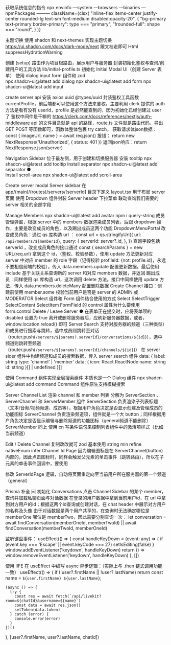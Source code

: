 获取系统信息的指令 npx envinfo —system —browsers —binaries —npmPackages
———
className={clsx(
"inline-flex items-center justify-center rounded-lg text-sm font-medium disabled:opacity-20",
{
 "bg-primary text-primary border-primary": type === "primary",
"!rounded-full": shape === "round",
}
)}





主题切换
使用 shadcn 和 next-themes 实现主题切换
https://ui.shadcn.com/docs/dark-mode/next
跟文档走即可
Html suppressHydrationWarning

创建 (setup) 路由作为项目根路由，展示用户与服务器
封装初始化鉴权与查询/创建用户的工具方法 lib/initial-profile.ts
初始化 Initial Modal UI（创建 Server 表单）
使用 dialog input form 组件和 zod   
npx shadcn-ui@latest add dialog
npx shadcn-ui@latest add form
npx shadcn-ui@latest add input

create server api
安装 axios uuid @types/uuid
封装鉴权工具函数 currentProfile，前后端都可以使用这个方法来鉴权。主要利用 clerk 提供的 auth 方法是看有没有 userId，profile 是必然能查到的，因为初始化已经创建过 user 了
鉴权中间件是干嘛的 https://clerk.com/docs/references/nextjs/auth-middleware
api 的文件目录就是 api 的路径，route.ts 文件就是路由代码，导出 GET POST 等函数即可，函数体整体包裹 try catch，
获取请求体json数据：const { imageUrl, name } = await req.json()
报错： return new NextResponse('Unauthorized', { status: 401 })
返回json响应：return NextResponse.json(server)

Navigation Sidebar
位于最左侧，用于创建和切换服务器
安装 tooltip npx shadcn-ui@latest add tooltip
Install separator npx shadcn-ui@latest add separator
●	
Install scroll-area npx shadcn-ui@latest add scroll-area

Create server modal
Server sidebar
在 app/(main)/(routes)/servers/[serverId] 目录下定义 layout.tsx 用于布局 server 页面
使用 Dropdown 组件封装 Server header 下拉菜单
联动查询我们需要的 server 相关的全部字段 

Manage Members
npx shadcn-ui@latest add avatar
npm i query-string
成员管理弹窗，根据 server 中的 members 数据渲染成员列表，后跟 dropdown 操作，主要是改变成员的角色，以及踢出成员这两个功能
DropdownMenuPortal
改变成员角色：通过 qs 库构造 url ：
const url = qs.stringifyUrl({
        url: `/api/members/${memberId}`,
        query: {
          serverId: server?.id,
        },
})
查询字段包括 serverId ，改变成员角色的接口通过 const { searchParams } = new URL(req.url) 拿到这个 id，（鉴权、校验参数），使用 update 方法更新对应 server 中对应 member 的 role 字段（记得校验 profileId: {not: profile.id}，永远不要相信前端的校验），传入 data.members.update 配置更新数据。最后使用 include 基于关联关系查询新的 server 和对应 members 数据，并返回
踢出成员：同样使用 qs 库构造 url，这次调用 delete 方法。接口中同样使用 update 方法，传入 data.members.deleteMany 配置删除数据
Create Channel
接口：创建前使用 member.some 校验当前用户是否是 server 的 ADMIN 或 MODERATOR
Select 组件和 Form 组件结合使用的方式 Select SelectTrigger SelectContent SelectItem
FormField 的 control 属性为什么要使用 form.control
Delete / Leave Server
	●	在表单正在提交时，应将表单项的 disabled 设置为 true
离开或删除服务器后，应刷新服务器数据，或者，window.location.reload() 即可
Server Search
支持对服务器的频道（三种类型）和成员进行搜索与跳转，选中成员则跳转至对话（router.push(`/servers/${params?.serverId}/conversations/${id}`)），选中频道则跳转至频道（router.push(`/servers/${params?.serverId}/channels/${id}`)）
在 server sider 组件中构建频道和成员的搜索数据，传入 server search 组件
data: {
    label: string
    type: 'channel' | 'member'
    data: {
      icon: React.ReactNode
      name: string
      id: string
    }[] | undefined
  }[]



使用 Command 组件实现全局搜索组件 本质也是一个 Dialog 组件
npx shadcn-ui@latest add command
Command 组件原生支持模糊搜索

Server Channel List
渲染 channel 和 member 列表
分解为 ServerSection 、 ServerChannel 和 ServerMember 组件
ServerSection 负责渲染子列表标题（文本/音频/视频频道、成员等），根据用户角色决定是否显示创建及管理成员的功能图标
ServerChannel 负责渲染频道项，组件就是一个大 button；同样根据用户角色决定是否显示编辑与删除频道的功能图标（general频道不能删除）
ServerMember 同上
使用 cn 写条件语句来控制列表组件中的激活项样式（比如当前频道）

Edit / Delete Channel
复制改改就可
zod 基本使用 string min refine nativeEnum infer
Channel Id Page
因为编辑图标是在 ServerChannel(button) 内部的，因此点击图标时，同样会触发父元素的单击事件（跳转路由），所以在子元素的单击事件回调中，要使用 

修改 ServerIdPage 逻辑，自动将页面重定向至当前用户所在服务器的第一个频道（general）


Prisma 补全
￼
初始化 Conversations
点击 Channel Sidebar 的某个 member，查询并加载私聊页面与对话数据
在登录的用户数据中拿到当前用户id，在 url 中拿到对方用户的id；根据这两个id查询或创建对话，在 chat header 中展示对方用户的名称及头像
由于对话数据是两个用户共享的，在查询时无法确定哪位是 memberOne 哪位是 memberTwo，因此需要分别查询一次：
let conversation = await findConversation(memberOneId, memberTwoId) || await findConversation(memberTwoId, memberOneId)



监听键盘事件：
useEffect(() => {
    const handleKeyDown = (event: any) => {
      if (event.key === 'Escape' || event.keyCode === 27)
        setIsEditing(false)
    }
    window.addEventListener('keydown', handleKeyDown)
    return () => window.removeEventListener('keydown', handleKeyDown)
  }, [])



使用 IIFE 在 useEffect 中编写 async 异步逻辑：（实际上与 .then 链式调用功能一致）
useEffect(() => {
    if (!user?.firstName || !user?.lastName)
      return
    const name = `${user.firstName} ${user.lastName}`;

    (async () => {
      try {
        const res = await fetch(`/api/livekit?room=${chatId}&username=${name}`)
        const data = await res.json()
        setToken(data.token)
      } catch (error) {
        console.error(error)
      }
    })()
  }, [user?.firstName, user?.lastName, chatId])